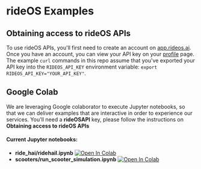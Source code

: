 # rideOS Examples

## Obtaining access to rideOS APIs

To use rideOS APIs, you'll first need to create an account on [app.rideos.ai](https://app.rideos.ai/login#lockScreen=signUp). Once you have an account, you can view your API key on your [profile](https://app.rideos.ai/profile) page. The example `curl` commands in this repo assume that you've exported your API key into the `RIDEOS_API_KEY` environment variable: `export RIDEOS_API_KEY="YOUR_API_KEY"`.

## Google Colab
We are leveraging Google colaborator to execute Jupyter notebooks, so that we can deliver examples that are interactive in order to experience our services.  You'll need a **rideOSAPI** key, please follow the instructions on **Obtaining access to rideOS APIs**

#### Current Jupyter notebooks:
- **ride_hai/ridehail.ipynb** [![Open In Colab](https://colab.research.google.com/assets/colab-badge.svg)](https://colab.research.google.com/github/rideOS/examples/blob/master/ride_hail/ridehail.ipynb)
- **scooters/run\_scooter_simulation.ipynb** [![Open In Colab](https://colab.research.google.com/assets/colab-badge.svg)](https://colab.research.google.com/github/rideOS/examples/blob/master/scooters/run_scooter_simulation.ipynb)
